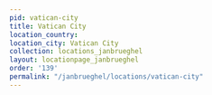 ```yaml
---
pid: vatican-city
title: Vatican City
location_country:
location_city: Vatican City
collection: locations_janbrueghel
layout: locationpage_janbrueghel
order: '139'
permalink: "/janbrueghel/locations/vatican-city"
---
```

